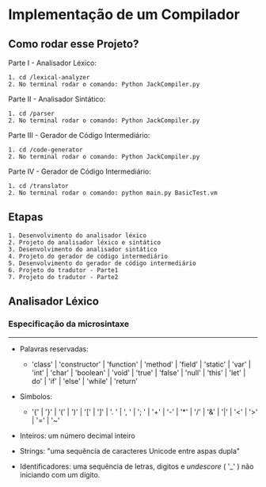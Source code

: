 # Implementação de um Compilador

## Como rodar esse Projeto?
Parte I - Analisador Léxico:

	1. cd /lexical-analyzer
	2. No terminal rodar o comando: Python JackCompiler.py

Parte II - Analisador Sintático:

	1. cd /parser
	2. No terminal rodar o comando: Python JackCompiler.py

Parte III - Gerador de Código Intermediário:

	1. cd /code-generator
	2. No terminal rodar o comando: Python JackCompiler.py

Parte IV - Gerador de Código Intermediário:

	1. cd /translator
	2. No terminal rodar o comando: python main.py BasicTest.vm

## Etapas

	1. Desenvolvimento do analisador léxico
	2. Projeto do analisador léxico e sintático
	3. Desenvolvimento do analisador sintático 
    4. Projeto do gerador de código intermediário 
	5. Desenvolvimento do gerador de código intermediário
    6. Projeto do tradutor - Parte1 
    7. Projeto do tradutor - Parte2
	

## Analisador Léxico
### Especificação da microsintaxe
-------------------
* Palavras reservadas: 

	* 'class' | 'constructor' | 'function' | 'method' | 'field' | 'static' | 'var' | 'int' | 'char' | 'boolean' | 'void' | 'true' | 'false' | 'null' | 'this' | 'let' |  do' | 'if' | 'else' | 'while' | 'return’

- Símbolos: 
	* '{' | '}' | '(' | ')' | '[' | ']' | '. ' | ', ' | '; ' | '+' | '-' | '*' | '/' | '&' | '|' | '<' | '>' | '=' | '~'

- Inteiros: um número decimal inteiro
- Strings: "uma sequência de caracteres Unicode entre aspas dupla"
- Identificadores: uma sequência de letras, digitos e *undescore* ( '_' ) não iniciando com um dígito.
